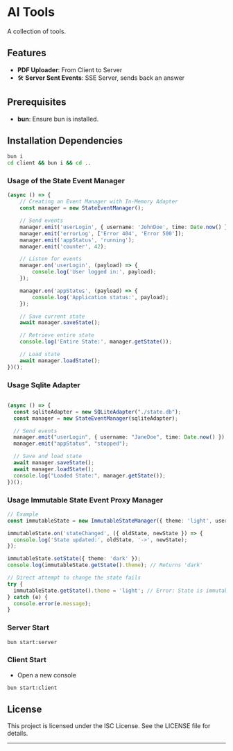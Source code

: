 # AI Tools

A collection of tools.

## Features
- **PDF Uploader**: From Client to Server
- 🛠 **Server Sent Events**: SSE Server, sends back an answer

## Prerequisites
- **bun**: Ensure bun is installed.

## Installation Dependencies

```bash
bun i
cd client && bun i && cd ..
```

### **Usage of the State Event Manager**

```typescript
(async () => {
    // Creating an Event Manager with In-Memory Adapter
    const manager = new StateEventManager();

    // Send events
    manager.emit('userLogin', { username: 'JohnDoe', time: Date.now() });
    manager.emit('errorLog', ['Error 404', 'Error 500']);
    manager.emit('appStatus', 'running');
    manager.emit('counter', 42);

    // Listen for events
    manager.on('userLogin', (payload) => {
        console.log('User logged in:', payload);
    });

    manager.on('appStatus', (payload) => {
        console.log('Application status:', payload);
    });

    // Save current state
    await manager.saveState();

    // Retrieve entire state
    console.log('Entire State:', manager.getState());

    // Load state
    await manager.loadState();
})();
```

### Usage Sqlite Adapter

```typescript

(async () => {
  const sqliteAdapter = new SQLiteAdapter("./state.db");
  const manager = new StateEventManager(sqliteAdapter);

  // Send events
  manager.emit("userLogin", { username: "JaneDoe", time: Date.now() });
  manager.emit("appStatus", "stopped");

  // Save and load state
  await manager.saveState();
  await manager.loadState();
  console.log("Loaded State:", manager.getState());
})();
```

### Usage Immutable State Event Proxy Manager

```typescript
// Example
const immutableState = new ImmutableStateManager({ theme: 'light', user: null });

immutableState.on('stateChanged', ({ oldState, newState }) => {
  console.log('State updated:', oldState, '->', newState);
});

immutableState.setState({ theme: 'dark' });
console.log(immutableState.getState().theme); // Returns 'dark'

// Direct attempt to change the state fails
try {
  immutableState.getState().theme = 'light'; // Error: State is immutable
} catch (e) {
  console.error(e.message);
}
```

### Server Start
```bash
bun start:server
```

### Client Start
- Open a new console
```bash
bun start:client
```

## License
This project is licensed under the ISC License. See the LICENSE file for details.

---
